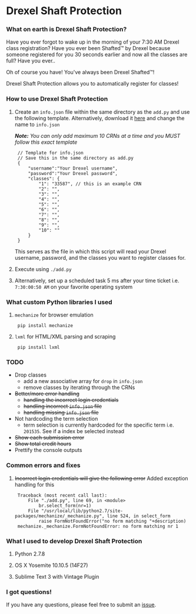 # Drexel Shaft Protection

### What on earth is Drexel Shaft Protection?

Have you ever forgot to wake up in the morning of your 7:30 AM Drexel class registration? Have you ever been Shafted™ by Drexel because someone registered for you 30 seconds earlier and
now all the classes are full? Have you ever..

Oh of course you have! You've always been Drexel Shafted™!

Drexel Shaft Protection allows you to automatically register for classes!

### How to use Drexel Shaft Protection

1. Create an `info.json` file within the same directory as the `add.py` and use the following template. Alternatively, download it [here](https://github.com/jackyliang/Drexel-Shaft-Protection/blob/master/change_me_to_info.json) and change the name to `info.json`

	***Note:*** *You can only add maximum 10 CRNs at a time and you MUST follow this exact template*

		// Template for info.json
		// Save this in the same directory as add.py
		{   
		    "username":"Your Drexel username",
		    "password":"Your Drexel password",
		    "classes": {
		    	"1": "33587", // this is an example CRN
		    	"2": "",
		    	"3": "",
		    	"4": "",
		    	"5": "",
		    	"6": "",
		    	"7": "",
		    	"8": "",
		    	"9": "",
		    	"10": ""
		    }
		}  
	    
	This serves as the file in which this script will read your Drexel username, password, and the classes you want to register classes for. 

2. Execute using `./add.py`

3. Alternatively, set up a scheduled task 5 ms after your time ticket i.e. `7:30:00:50 AM` on your favorite operating system

### What custom Python libraries I used

1. `mechanize` for browser emulation
	
		pip install mechanize

2. `lxml` for HTML/XML parsing and scraping

    	pip install lxml

### TODO

- Drop classes
	- add a new associative array for `drop` in `info.json`
	- remove classes by iterating through the CRNs
- ~~Better/more error handling~~
	- ~~handling the incorrect login credentials~~
	- ~~handling incorrect `info.json` file~~
	- ~~handling missing `info.json` file~~
- Not hardcoding the term selection
	- term selection is currently hardcoded for the specific term i.e. `201535`. See if a index be selected instead
- ~~Show each submission error~~
- ~~Show total credit hours~~
- Prettify the console outputs

### Common errors and fixes

1. ~~Incorrect login credentials will give the following error~~ Added exception handling for this

	    Traceback (most recent call last):
		    File "./add.py", line 69, in <module>
		    	br.select_form(nr=1)
		  	File "/usr/local/lib/python2.7/site-packages/mechanize/_mechanize.py", line 524, in select_form
		    	raise FormNotFoundError("no form matching "+description)
		mechanize._mechanize.FormNotFoundError: no form matching nr 1

### What I used to develop Drexel Shaft Protection

1. Python 2.7.8

2. OS X Yosemite 10.10.5 (14F27)

3. Sublime Text 3 with Vintage Plugin

### I got questions!

If you have any questions, please feel free to submit an [issue](https://github.com/jackyliang/Drexel-Shaft-Protection/issues).
